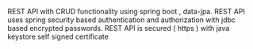 REST API with CRUD functionality using spring boot , data-jpa. REST API uses spring security based authentication and authorization with jdbc based encrypted passwords.
REST API is secured ( https ) with java keystore self signed certificate